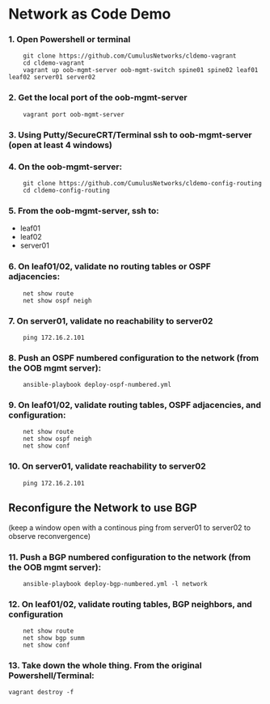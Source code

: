 Network as Code Demo
====================

### 1. Open Powershell or terminal
```
    git clone https://github.com/CumulusNetworks/cldemo-vagrant
    cd cldemo-vagrant
    vagrant up oob-mgmt-server oob-mgmt-switch spine01 spine02 leaf01 leaf02 server01 server02
```
### 2. Get the local port of the oob-mgmt-server
```
    vagrant port oob-mgmt-server
```
### 3. Using Putty/SecureCRT/Terminal ssh to oob-mgmt-server (open at least 4 windows)

### 4. On the oob-mgmt-server:
```
    git clone https://github.com/CumulusNetworks/cldemo-config-routing
    cd cldemo-config-routing
```
### 5. From the oob-mgmt-server, ssh to:

 * leaf01
 * leaf02
 * server01

### 6. On leaf01/02, validate no routing tables or OSPF adjacencies:
```
    net show route
    net show ospf neigh
```
### 7. On server01, validate no reachability to server02
```
    ping 172.16.2.101
```
### 8. Push an OSPF numbered configuration to the network (from the OOB mgmt server):
```
    ansible-playbook deploy-ospf-numbered.yml
```
### 9. On leaf01/02, validate routing tables, OSPF adjacencies, and configuration:
```
    net show route
    net show ospf neigh 
    net show conf
```
### 10. On server01, validate reachability to server02
```
    ping 172.16.2.101
```
Reconfigure the Network to use BGP
----------------------------------

(keep a window open with a continous ping from server01 to server02 to observe reconvergence)

### 11. Push a BGP numbered configuration to the network (from the OOB mgmt server):
```
    ansible-playbook deploy-bgp-numbered.yml -l network
```
### 12. On leaf01/02, validate routing tables, BGP neighbors, and configuration
```
    net show route
    net show bgp summ
    net show conf
```
### 13. Take down the whole thing.  From the original Powershell/Terminal:

    vagrant destroy -f
